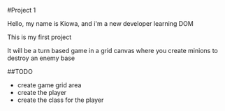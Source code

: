 #Project 1

Hello, my name is Kiowa, and i'm a new developer learning DOM

This is my first project

It will be a turn based game in a grid canvas where you create minions to destroy an enemy base

##TODO

- create game grid area
- create the player
- create the class for the player 

